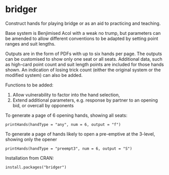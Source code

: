 # bridger
Construct hands for playing bridge or as an aid to  practicing and teaching.

Base system is Benjimised Acol with a weak no trump, but parameters can be amended to allow different conventions to be adapted by setting point ranges and suit lengths.

Outputs are in the form of PDFs with up to six hands per page. The outputs can be customised to show only one seat or all seats. Additional data, such as high-card point count and suit length points are included for those hands shown. An indication of losing trick count (either the original system or the modified system) can also be added.

Functions to be added:

1) Allow vulnerability to factor into the hand selection,
2) Extend additional parameters, e.g. response by partner to an opening bid, or overcall by opponents

To generate a page of 6 opening hands, showing all seats:

    printHands(handType = "any", num = 6, output = "f")

To generate a page of hands likely to open a pre-emptive at the 3-level, showing only the opener

    printHands(handType = "preempt3", num = 6, output = "S")

Installation from CRAN:

    install.packages("bridger")
